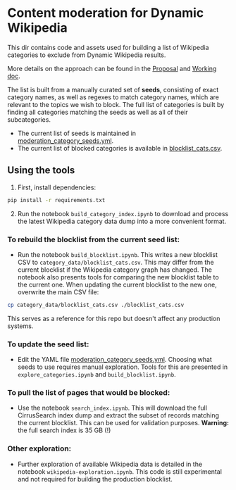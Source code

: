 Content moderation for Dynamic Wikipedia
========================================

This dir contains code and assets used for building a list of Wikipedia categories to exclude from Dynamic Wikipedia results.

More details on the approach can be found in the
[Proposal](https://docs.google.com/document/d/1O906d8t6CPEd9Tys_vhXPjll8FIM2ltLumwulB3dHsw/)
and [Working doc](https://docs.google.com/document/d/1FR3_xxuR-1yQGt5uA1fLboPBZtyxO3_AQizJHLNmhdI/).


The list is built from a manually curated set of __seeds__, consisting of exact category names, as well as regexes to match category names, which are relevant to the topics we wish to block.
The full list of categories is built by finding all categories matching the seeds as well as all of their subcategories.

- The current list of seeds is maintained in [moderation_category_seeds.yml](./moderation_category_seeds.yml).
- The current list of blocked categories is available in [blocklist_cats.csv](./blocklist_cats.csv).


Using the tools
---------------

1. First, install dependencies:
```bash
pip install -r requirements.txt
```
2. Run the notebook `build_category_index.ipynb` to download and process the latest Wikipedia category data dump into a more convenient format.

### To rebuild the blocklist from the current seed list:

- Run the notebook `build_blocklist.ipynb`. This writes a new blocklist CSV to `category_data/blocklist_cats.csv`. This may differ from the current blocklist if the Wikipedia category graph has changed. The notebook also presents tools for comparing the new blocklist table to the current one. When updating the current blocklist to the new one, overwrite the main CSV file:
```bash
cp category_data/blocklist_cats.csv ./blocklist_cats.csv
```
This serves as a reference for this repo but doesn't affect any production systems.

### To update the seed list:

- Edit the YAML file [moderation_category_seeds.yml](./moderation_category_seeds.yml). Choosing what seeds to use requires manual exploration. Tools for this are presented in `explore_categories.ipynb` and `build_blocklist.ipynb`.

### To pull the list of pages that would be blocked:

- Use the notebook `search_index.ipynb`. This will download the full CirrusSearch index dump and extract the subset of records matching the current blocklist. This can be used for validation purposes. __Warning:__  the full search index is 35 GB (!)

### Other exploration:

- Further exploration of available Wikipedia data is detailed in the notebook `wikipedia-exploration.ipynb`. This code is still experimental and not required for building the production blocklist.
